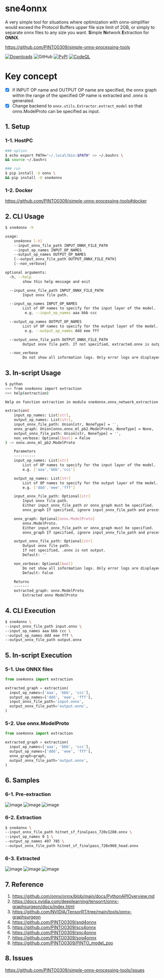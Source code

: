 # sne4onnx
A very simple tool for situations where optimization with onnx-simplifier would exceed the Protocol Buffers upper file size limit of 2GB, or simply to separate onnx files to any size you want. **S**imple **N**etwork **E**xtraction for **ONNX**.

https://github.com/PINTO0309/simple-onnx-processing-tools

[![Downloads](https://static.pepy.tech/personalized-badge/sne4onnx?period=total&units=none&left_color=grey&right_color=brightgreen&left_text=Downloads)](https://pepy.tech/project/sne4onnx) ![GitHub](https://img.shields.io/github/license/PINTO0309/sne4onnx?color=2BAF2B) [![PyPI](https://img.shields.io/pypi/v/sne4onnx?color=2BAF2B)](https://pypi.org/project/sne4onnx/) [![CodeQL](https://github.com/PINTO0309/sne4onnx/workflows/CodeQL/badge.svg)](https://github.com/PINTO0309/sne4onnx/actions?query=workflow%3ACodeQL)

# Key concept
- [x] If INPUT OP name and OUTPUT OP name are specified, the onnx graph within the range of the specified OP name is extracted and .onnx is generated.
- [x] Change backend to `onnx.utils.Extractor.extract_model` so that onnx.ModelProto can be specified as input.

## 1. Setup
### 1-1. HostPC
```bash
### option
$ echo export PATH="~/.local/bin:$PATH" >> ~/.bashrc \
&& source ~/.bashrc

### run
$ pip install -U onnx \
&& pip install -U sne4onnx
```
### 1-2. Docker
https://github.com/PINTO0309/simple-onnx-processing-tools#docker

## 2. CLI Usage
```bash
$ sne4onnx -h

usage:
    sne4onnx [-h]
    --input_onnx_file_path INPUT_ONNX_FILE_PATH
    --input_op_names INPUT_OP_NAMES
    --output_op_names OUTPUT_OP_NAMES
    [--output_onnx_file_path OUTPUT_ONNX_FILE_PATH]
    [--non_verbose]

optional arguments:
  -h, --help
        show this help message and exit

  --input_onnx_file_path INPUT_ONNX_FILE_PATH
        Input onnx file path.

  --input_op_names INPUT_OP_NAMES
        List of OP names to specify for the input layer of the model.
         e.g. --input_op_names aaa bbb ccc

  --output_op_names OUTPUT_OP_NAMES
        List of OP names to specify for the output layer of the model.
         e.g. --output_op_names ddd eee fff

  --output_onnx_file_path OUTPUT_ONNX_FILE_PATH
        Output onnx file path. If not specified, extracted.onnx is output.

  --non_verbose
        Do not show all information logs. Only error logs are displayed.
```

## 3. In-script Usage
```bash
$ python
>>> from sne4onnx import extraction
>>> help(extraction)

Help on function extraction in module sne4onnx.onnx_network_extraction:

extraction(
    input_op_names: List[str],
    output_op_names: List[str],
    input_onnx_file_path: Union[str, NoneType] = '',
    onnx_graph: Union[onnx.onnx_ml_pb2.ModelProto, NoneType] = None,
    output_onnx_file_path: Union[str, NoneType] = '',
    non_verbose: Optional[bool] = False
) -> onnx.onnx_ml_pb2.ModelProto

    Parameters
    ----------
    input_op_names: List[str]
        List of OP names to specify for the input layer of the model.
        e.g. ['aaa','bbb','ccc']

    output_op_names: List[str]
        List of OP names to specify for the output layer of the model.
        e.g. ['ddd','eee','fff']

    input_onnx_file_path: Optional[str]
        Input onnx file path.
        Either input_onnx_file_path or onnx_graph must be specified.
        onnx_graph If specified, ignore input_onnx_file_path and process onnx_graph.

    onnx_graph: Optional[onnx.ModelProto]
        onnx.ModelProto.
        Either input_onnx_file_path or onnx_graph must be specified.
        onnx_graph If specified, ignore input_onnx_file_path and process onnx_graph.

    output_onnx_file_path: Optional[str]
        Output onnx file path.
        If not specified, .onnx is not output.
        Default: ''

    non_verbose: Optional[bool]
        Do not show all information logs. Only error logs are displayed.
        Default: False

    Returns
    -------
    extracted_graph: onnx.ModelProto
        Extracted onnx ModelProto
```

## 4. CLI Execution
```bash
$ sne4onnx \
--input_onnx_file_path input.onnx \
--input_op_names aaa bbb ccc \
--output_op_names ddd eee fff \
--output_onnx_file_path output.onnx
```

## 5. In-script Execution
### 5-1. Use ONNX files
```python
from sne4onnx import extraction

extracted_graph = extraction(
  input_op_names=['aaa', 'bbb', 'ccc'],
  output_op_names=['ddd', 'eee', 'fff'],
  input_onnx_file_path='input.onnx',
  output_onnx_file_path='output.onnx',
)
```
### 5-2. Use onnx.ModelProto
```python
from sne4onnx import extraction

extracted_graph = extraction(
  input_op_names=['aaa', 'bbb', 'ccc'],
  output_op_names=['ddd', 'eee', 'fff'],
  onnx_graph=graph,
  output_onnx_file_path='output.onnx',
)
```

## 6. Samples
### 6-1. Pre-extraction
![image](https://user-images.githubusercontent.com/33194443/162101010-13662cb6-a93b-4ebb-ad46-96da055a56a4.png)
![image](https://user-images.githubusercontent.com/33194443/162100392-71d58154-ea75-4a39-88a5-930a6e7a5d6a.png)
![image](https://user-images.githubusercontent.com/33194443/162100741-89e5cf0e-de21-469c-a060-1a05a3a2ce1b.png)

### 6-2.  Extraction
```bash
$ sne4onnx \
--input_onnx_file_path hitnet_sf_finalpass_720x1280.onnx \
--input_op_names 0 1 \
--output_op_names 497 785 \
--output_onnx_file_path hitnet_sf_finalpass_720x960_head.onnx
```

### 6-3. Extracted
![image](https://user-images.githubusercontent.com/33194443/162101435-a9e1209b-8b87-4c85-b66e-517e26aab9ba.png)
![image](https://user-images.githubusercontent.com/33194443/162101596-ba0cd103-3daa-4a2b-98d4-cf4d72074f64.png)
![image](https://user-images.githubusercontent.com/33194443/162101783-45e0fde7-2d9a-4625-a0f8-95efa7f79473.png)

## 7. Reference
1. https://github.com/onnx/onnx/blob/main/docs/PythonAPIOverview.md
2. https://docs.nvidia.com/deeplearning/tensorrt/onnx-graphsurgeon/docs/index.html
3. https://github.com/NVIDIA/TensorRT/tree/main/tools/onnx-graphsurgeon
4. https://github.com/PINTO0309/snd4onnx
5. https://github.com/PINTO0309/scs4onnx
6. https://github.com/PINTO0309/snc4onnx
7. https://github.com/PINTO0309/sog4onnx
8. https://github.com/PINTO0309/PINTO_model_zoo

## 8. Issues
https://github.com/PINTO0309/simple-onnx-processing-tools/issues
